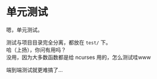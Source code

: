 # 单元测试

嗯，单元测试。

测试与项目目录完全分离，都放在 `test/` 下。\
哈（上扬），你问有用吗？\
没用，因为大多数函数都是给 ncurses 用的，怎么测试哇www

端到端测试就更难搞了...
